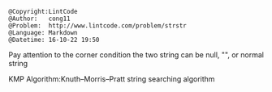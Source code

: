 ```
@Copyright:LintCode
@Author:   cong11
@Problem:  http://www.lintcode.com/problem/strstr
@Language: Markdown
@Datetime: 16-10-22 19:50
```

Pay attention to the corner condition
the two string can be null, "", or normal string


KMP Algorithm:Knuth–Morris–Pratt string searching algorithm
